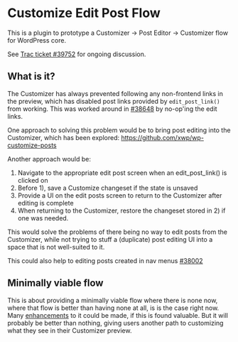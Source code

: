 # Customize Edit Post Flow

This is a plugin to prototype a Customizer → Post Editor → Customizer flow for WordPress core.

See [Trac ticket #39752](https://core.trac.wordpress.org/ticket/39752) for ongoing discussion.

## What is it?

The Customizer has always prevented following any non-frontend links in the preview, which has disabled post links provided by `edit_post_link()` from working. This was worked around in [#38648](https://core.trac.wordpress.org/ticket/38648) by no-op'ing the edit links.

One approach to solving this problem would be to bring post editing into the Customizer, which has been explored: https://github.com/xwp/wp-customize-posts

Another approach would be:

1. Navigate to the appropriate edit post screen when an edit_post_link() is clicked on
2. Before 1), save a Customize changeset if the state is unsaved
3. Provide a UI on the edit posts screen to return to the Customizer after editing is complete
4. When returning to the Customizer, restore the changeset stored in 2) if one was needed.

This would solve the problems of there being no way to edit posts from the Customizer, while not trying to stuff a (duplicate) post editing UI into a space that is not well-suited to it.

This could also help to editing posts created in nav menus [#38002](https://core.trac.wordpress.org/ticket/38002)

## Minimally viable flow

This is about providing a minimally viable flow where there is none now, where that flow is better than having none at all, is is the case right now. Many [enhancements](https://core.trac.wordpress.org/ticket/39752#comment:1) to it could be made, if this is found valuable. But it will probably be better than nothing, giving users another path to customizing what they see in their Customizer preview.